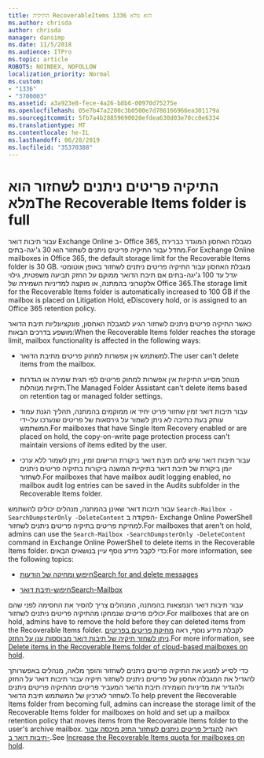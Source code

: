 ```yaml
---
title: התיקיה RecoverableItems 1336 הוא מלא
ms.author: chrisda
author: chrisda
manager: dansimp
ms.date: 11/5/2018
ms.audience: ITPro
ms.topic: article
ROBOTS: NOINDEX, NOFOLLOW
localization_priority: Normal
ms.custom:
- "1336"
- "3700003"
ms.assetid: a3a923e8-fece-4a26-b8b6-00970d75275e
ms.openlocfilehash: 05e7b47a2200c3b0500e7d786166966ea301179a
ms.sourcegitcommit: 5fb7a4b28859690020efdea630d03e70cc0e6334
ms.translationtype: MT
ms.contentlocale: he-IL
ms.lasthandoff: 06/28/2019
ms.locfileid: "35370388"
---
```

# <a name="the-recoverable-items-folder-is-full"></a><span data-ttu-id="488bf-102">התיקיה פריטים ניתנים לשחזור הוא מלא</span><span class="sxs-lookup"><span data-stu-id="488bf-102">The Recoverable Items folder is full</span></span>

<span data-ttu-id="488bf-103">עבור תיבות דואר Exchange Online ב- Office 365, מגבלת האחסון המוגדר כברירת מחדל עבור התיקיה פריטים ניתנים לשחזור הוא 30 ג'יגה-בתים.</span><span class="sxs-lookup"><span data-stu-id="488bf-103">For Exchange Online mailboxes in Office 365, the default storage limit for the Recoverable Items folder is 30 GB.</span></span> <span data-ttu-id="488bf-104">מגבלת האחסון עבור התיקיה פריטים ניתנים לשחזור באופן אוטומטי יגדל עד 100 ג'יגה-בתים אם תיבת הדואר ממוקם על החזק תביעה משפטית, גילוי אלקטרוני בהמתנה, או מוקצה למדיניות השמירה של Office 365.</span><span class="sxs-lookup"><span data-stu-id="488bf-104">The storage limit for the Recoverable Items folder is automatically increased to 100 GB if the mailbox is placed on Litigation Hold, eDiscovery hold, or is assigned to an Office 365 retention policy.</span></span>

<span data-ttu-id="488bf-105">כאשר התיקיה פריטים ניתנים לשחזור הגיע למגבלת האחסון, פונקציונליות תיבת הדואר מושפע בדרכים הבאות:</span><span class="sxs-lookup"><span data-stu-id="488bf-105">When the Recoverable Items folder reaches the storage limit, mailbox functionality is affected in the following ways:</span></span>

- <span data-ttu-id="488bf-106">למשתמש אין אפשרות למחוק פריטים מתיבת הדואר.</span><span class="sxs-lookup"><span data-stu-id="488bf-106">The user can't delete items from the mailbox.</span></span>

- <span data-ttu-id="488bf-107">מנוהל מסייע התיקיות אין אפשרות למחוק פריטים לפי תגית שמירה או הגדרות תיקיות מנוהלות.</span><span class="sxs-lookup"><span data-stu-id="488bf-107">The Managed Folder Assistant can't delete items based on retention tag or managed folder settings.</span></span>

- <span data-ttu-id="488bf-108">עבור תיבות דואר זמין שחזור פריט יחיד או ממוקמים בהמתנה, תהליך הגנת עמוד עותק בעת כתיבה לא ניתן לשמור על גירסאות של פריטים שנערכו על-ידי המשתמש.</span><span class="sxs-lookup"><span data-stu-id="488bf-108">For mailboxes that have Single Item Recovery enabled or are placed on hold, the copy-on-write page protection process can't maintain versions of items edited by the user.</span></span>

- <span data-ttu-id="488bf-109">עבור תיבות דואר שיש להם תיבת דואר ביקורת הרישום זמין, ניתן לשמור ללא ערכי יומן ביקורת של תיבת דואר בתיקיית המשנה ביקורות בתיקיה פריטים ניתנים לשחזור.</span><span class="sxs-lookup"><span data-stu-id="488bf-109">For mailboxes that have mailbox audit logging enabled, no mailbox audit log entries can be saved in the Audits subfolder in the Recoverable Items folder.</span></span>

<span data-ttu-id="488bf-110">עבור תיבות דואר שאינן בהמתנה, מנהלים יכולים להשתמש `Search-Mailbox -SearchDumpsterOnly -DeleteContent` הפקודה ב- Exchange Online PowerShell למחיקת פריטים בתיקיה פריטים ניתנים לשחזור.</span><span class="sxs-lookup"><span data-stu-id="488bf-110">For mailboxes that aren't on hold, admins can use the `Search-Mailbox -SearchDumpsterOnly -DeleteContent` command in Exchange Online PowerShell to delete items in the Recoverable Items folder.</span></span> <span data-ttu-id="488bf-111">כדי לקבל מידע נוסף עיין בנושאים הבאים:</span><span class="sxs-lookup"><span data-stu-id="488bf-111">For more information, see the following topics:</span></span>

- [<span data-ttu-id="488bf-112">חיפוש ומחיקה של הודעות</span><span class="sxs-lookup"><span data-stu-id="488bf-112">Search for and delete messages</span></span>](https://docs.microsoft.com/office365/securitycompliance/search-for-and-delete-messagesadmin-help)

- [<span data-ttu-id="488bf-113">חיפוש-תיבת דואר</span><span class="sxs-lookup"><span data-stu-id="488bf-113">Search-Mailbox</span></span>](https://docs.microsoft.com/powershell/module/exchange/mailboxes/Search-Mailbox)

<span data-ttu-id="488bf-114">עבור תיבות דואר הנמצאות בהמתנה, המנהלים צריך להסיר את החסימה לפני שהם יכולים פריטים שנמחקו מהתיקיה פריטים ניתנים לשחזור.</span><span class="sxs-lookup"><span data-stu-id="488bf-114">For mailboxes that are on hold, admins have to remove the hold before they can deleted items from the Recoverable Items folder.</span></span> <span data-ttu-id="488bf-115">לקבלת מידע נוסף, ראה [מחיקת פריטים בפריטים ניתן לשחזר תיקיה של תיבות דואר מבוססות ענן על החזק](https://docs.microsoft.com/office365/securitycompliance/delete-items-in-the-recoverable-items-folder-of-mailboxes-on-hold).</span><span class="sxs-lookup"><span data-stu-id="488bf-115">For more information, see [Delete items in the Recoverable Items folder of cloud-based mailboxes on hold](https://docs.microsoft.com/office365/securitycompliance/delete-items-in-the-recoverable-items-folder-of-mailboxes-on-hold).</span></span>

<span data-ttu-id="488bf-116">כדי לסייע למנוע את התיקיה פריטים ניתנים לשחזור והופך מלאה, מנהלים באפשרותך להגדיל את המגבלה אחסון של פריטים ניתנים לשחזור תיקיה עבור תיבות דואר על החזק ולהגדיר את מדיניות השמירה תיבת הדואר המעביר פריטים מהתיקיה פריטים ניתנים לשחזור לארכיון של המשתמש תיבת הדואר.</span><span class="sxs-lookup"><span data-stu-id="488bf-116">To help prevent the Recoverable Items folder from becoming full, admins can increase the storage limit of the Recoverable Items folder for mailboxes on hold and set up a mailbox retention policy that moves items from the Recoverable Items folder to the user's archive mailbox.</span></span> <span data-ttu-id="488bf-117">ראה [להגדיל פריטים ניתנים לשחזור החזק מיכסה עבור תיבות דואר ב-](https://docs.microsoft.com/office365/securitycompliance/increase-the-recoverable-quota-for-mailboxes-on-hold).</span><span class="sxs-lookup"><span data-stu-id="488bf-117">See [Increase the Recoverable Items quota for mailboxes on hold](https://docs.microsoft.com/office365/securitycompliance/increase-the-recoverable-quota-for-mailboxes-on-hold).</span></span>
